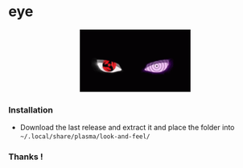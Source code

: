 # eye
<p align="center">
    <img alt="kuro the cat" src="eye.dokies/contents/splash/images/eye.gif" width="220"/>
</p>

### Installation

- Download the last release and extract it and place the folder into `~/.local/share/plasma/look-and-feel/`

### Thanks !

